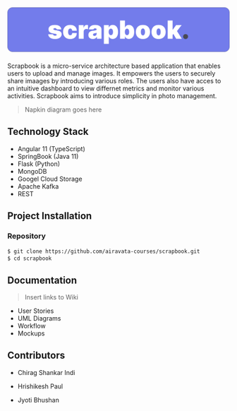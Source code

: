 ![banner](/assets/banner.png)
---

Scrapbook is a micro-service architecture based application that enables users to upload and manage images. It empowers the users to securely share imaages by introducing various roles. The users also have acces to an intuitive dashboard to view differnet metrics and monitor various activities. Scrapbook aims to introduce simplicity in photo management.

> Napkin diagram goes here


## Technology Stack

- Angular 11 (TypeScript)
- SpringBook (Java 11)
- Flask (Python)
- MongoDB
- Googel Cloud Storage
- Apache Kafka
- REST

## Project Installation

### Repository 
```
$ git clone https://github.com/airavata-courses/scrapbook.git
$ cd scrapbook
```

## Documentation
> Insert links to Wiki

- User Stories
- UML Diagrams
- Workflow 
- Mockups


## Contributors 

- Chirag Shankar Indi

- Hrishikesh Paul

- Jyoti Bhushan

